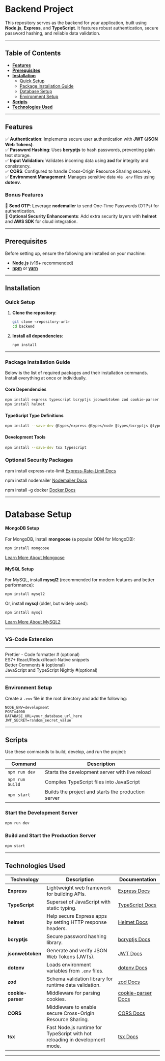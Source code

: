 # **Backend Project**

This repository serves as the backend for your application, built using **Node.js**, **Express**, and **TypeScript**. It features robust authentication, secure password hashing, and reliable data validation.

---

## **Table of Contents**

- [**Features**](#features)
- [**Prerequisites**](#prerequisites)
- [**Installation**](#installation)
  - [Quick Setup](#quick-setup)
  - [Package Installation Guide](#package-installation-guide)
  - [Database Setup](#database-setup)
  - [Environment Setup](#environment-setup)
- [**Scripts**](#scripts)
- [**Technologies Used**](#technologies-used)

---

## **Features**

✅ **Authentication**: Implements secure user authentication with **JWT (JSON Web Tokens)**.  
✅ **Password Hashing**: Uses **bcryptjs** to hash passwords, preventing plain text storage.  
✅ **Input Validation**: Validates incoming data using **zod** for integrity and consistency.  
✅ **CORS**: Configured to handle Cross-Origin Resource Sharing securely.  
✅ **Environment Management**: Manages sensitive data via `.env` files using **dotenv**.

### **Bonus Features**

🌟 **Send OTP**: Leverage **nodemailer** to send One-Time Passwords (OTPs) for authentication.  
🌟 **Optional Security Enhancements**: Add extra security layers with **helmet** and **AWS SDK** for cloud integration.

---

## **Prerequisites**

Before setting up, ensure the following are installed on your machine:

- [**Node.js**](https://nodejs.org/) (v16+ recommended)
- [**npm**](https://www.npmjs.com/) or [**yarn**](https://yarnpkg.com/)

---

## **Installation**

### **Quick Setup**

1. **Clone the repository**:

   ```bash
   git clone <repository-url>
   cd backend
   ```

2. **Install all dependencies**:

   ```bash
   npm install
   ```

---

### **Package Installation Guide**

Below is the list of required packages and their installation commands. Install everything at once or individually.

#### **Core Dependencies**

```bash
npm install express typescript bcryptjs jsonwebtoken zod cookie-parser cors dotenv
npm install helmet
```

#### **TypeScript Type Definitions**

```bash
npm install --save-dev @types/express @types/node @types/bcryptjs @types/jsonwebtoken @types/cookie-parser @types/cors @types/dotenv
```

#### **Development Tools**

```bash
npm install --save-dev tsx typescript
```

### **Optional Security Packages**

npm install express-rate-limit [Express-Rate-Limit Docs](https://www.npmjs.com/package/express-rate-limit)

npm install nodemailer [Nodemailer Docs](https://nodemailer.com/)

npm install -g docker [ Docker Docs](https://www.npmjs.com/package/docker)

---

### <h1>Database Setup</h1>

#### **MongoDB Setup**

For MongoDB, install **mongoose** (a popular ODM for MongoDB):

```bash
npm install mongoose
```

[Learn More About Mongoose](https://mongoosejs.com/docs/)

#### **MySQL Setup**

For MySQL, install **mysql2** (recommended for modern features and better performance):

```bash
npm install mysql2
```

Or, install **mysql** (older, but widely used):

```bash
npm install mysql
```

[Learn More About MySQL2](https://www.npmjs.com/package/mysql2)

---

### **VS-Code Extension**

---

Prettier - Code formatter # (optional) <br/>
ES7+ React/Redux/React-Native snippets <br/>
Better Comments # (optional) <br/>
JavaScript and TypeScript Nightly #(optional) <br/>

---

### **Environment Setup**

Create a `.env` file in the root directory and add the following:

```env
NODE_ENV=development
PORT=4000
DATABASE_URL=your_database_url_here
JWT_SECRET=random_secret_value
```

---

## **Scripts**

Use these commands to build, develop, and run the project:

| Command         | Description                                         |
| --------------- | --------------------------------------------------- |
| `npm run dev`   | Starts the development server with live reload      |
| `npm run build` | Compiles TypeScript files into JavaScript           |
| `npm start`     | Builds the project and starts the production server |

### **Start the Development Server**

```bash
npm run dev
```

### **Build and Start the Production Server**

```bash
npm start
```

---

## **Technologies Used**

| Technology        | Description                                                                 | Documentation                                                     |
| ----------------- | --------------------------------------------------------------------------- | ----------------------------------------------------------------- |
| **Express**       | Lightweight web framework for building APIs.                                | [Express Docs](https://www.npmjs.com/package/express)             |
| **TypeScript**    | Superset of JavaScript with static typing.                                  | [TypeScript Docs](https://www.npmjs.com/package/typescript)       |
| **helmet**        | Help secure Express apps by setting HTTP response headers.                  | [Helmet Docs](https://www.npmjs.com/package/helmet)               |
| **bcryptjs**      | Secure password hashing library.                                            | [bcryptjs Docs](https://www.npmjs.com/package/bcryptjs)           |
| **jsonwebtoken**  | Generate and verify JSON Web Tokens (JWTs).                                 | [JWT Docs](https://www.npmjs.com/package/jsonwebtoken)            |
| **dotenv**        | Loads environment variables from `.env` files.                              | [dotenv Docs](https://www.npmjs.com/package/dotenv)               |
| **zod**           | Schema validation library for runtime data validation.                      | [zod Docs](https://www.npmjs.com/package/zod)                     |
| **cookie-parser** | Middleware for parsing cookies.                                             | [cookie-parser Docs](https://www.npmjs.com/package/cookie-parser) |
| **CORS**          | Middleware to enable secure Cross-Origin Resource Sharing.                  | [CORS Docs](https://www.npmjs.com/package/cors)                   |
| **tsx**           | Fast Node.js runtime for TypeScript with hot reloading in development mode. | [tsx Docs](https://www.npmjs.com/package/tsx)                     |

---

